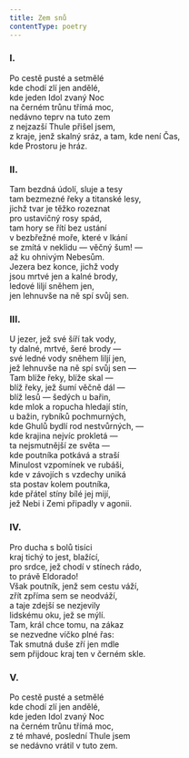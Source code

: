 ```yaml
---
title: Zem snů
contentType: poetry
---
```


<section>

### I.

</section>

<section>

Po cestě pusté a setmělé  
kde chodí zlí jen andělé,  
kde jeden Idol zvaný Noc  
na černém trůnu třímá moc,  
nedávno teprv na tuto zem  
z nejzazší Thule přišel jsem,  
z kraje, jenž skalný sráz, a tam, kde není Čas,  
kde Prostoru je hráz.

### II.

</section>

<section>

Tam bezdná údolí, sluje a tesy  
tam bezmezné řeky a titanské lesy,  
jichž tvar je těžko rozeznat  
pro ustavičný rosy spád,  
tam hory se řítí bez ustání  
v bezbřežné moře, které v lkání  
se zmítá v neklidu — věčný šum! —  
až ku ohnivým Nebesům.  
Jezera bez konce, jichž vody  
jsou mrtvé jen a kalné brody,  
ledové liljí sněhem jen,  
jen lehnuvše na ně spí svůj sen.

### III.

</section>

<section>

U jezer, jež své šíří tak vody,  
ty dalné, mrtvé, šeré brody —  
své ledné vody sněhem liljí jen,  
jež lehnuvše na ně spí svůj sen —  
Tam blíže řeky, blíže skal —  
blíž řeky, jež šumí věčně dál —  
blíž lesů — šedých u bařin,  
kde mlok a ropucha hledají stín,  
u bažin, rybníků pochmurných,  
kde Ghulů bydlí rod nestvůrných, —  
kde krajina nejvíc prokletá —  
ta nejsmutnější ze světa —  
kde poutníka potkává a straší  
Minulost vzpomínek ve rubáši,  
kde v závojích s vzdechy uniká  
sta postav kolem poutníka,  
kde přátel stíny bílé jej mijí,  
jež Nebi i Zemi připadly v agonii.

### IV.

</section>

<section>

Pro ducha s bolů tisíci  
kraj tichý to jest, blažící,  
pro srdce, jež chodí v stínech rádo,  
to právě Eldorado!  
Však poutník, jenž sem cestu váží,  
zřít zpříma sem se neodváží,  
a taje zdejší se nezjevily  
lidskému oku, jež se mýlí.  
Tam, král chce tomu, na zákaz  
se nezvedne víčko plné řas:  
Tak smutná duše zří jen mdle  
sem přijdouc kraj ten v černém skle.

### V.

</section>

<section>

Po cestě pusté a setmělé  
kde chodí zlí jen andělé,  
kde jeden Idol zvaný Noc  
na černém trůnu třímá moc,  
z té mhavé, poslední Thule jsem  
se nedávno vrátil v tuto zem.

</section>
